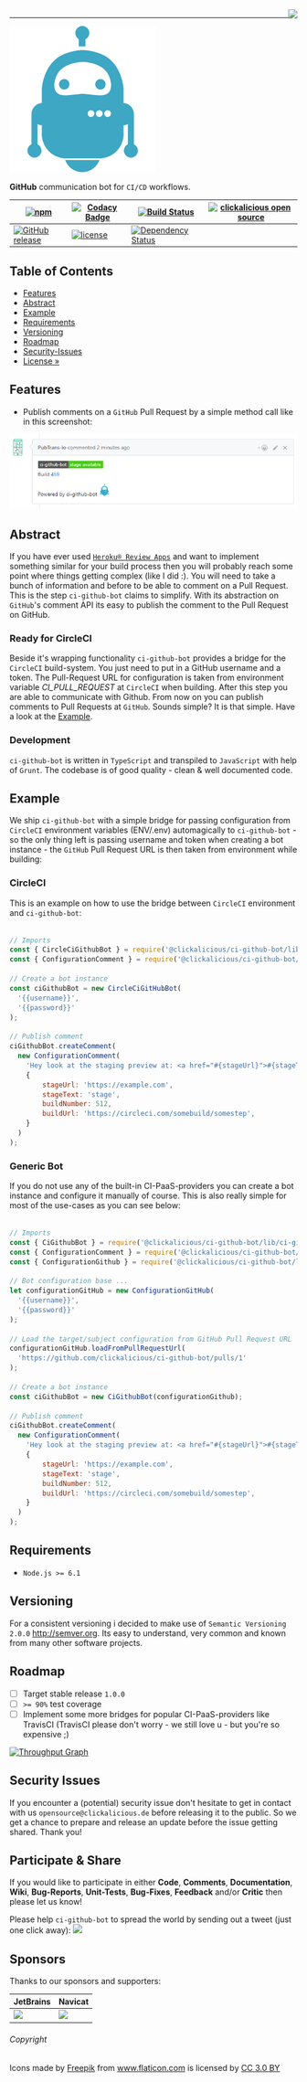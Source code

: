 <img src="https://avatars0.githubusercontent.com/u/26927954?v=3&s=80" align="right" />

---

![Logo of ci-github-bot](docs/logo-large.png)

**GitHub** communication bot for `CI/CD` workflows.

| [![npm](https://img.shields.io/npm/v/@clickalicious/ci-github-bot.svg)](https://www.npmjs.com/@clickalicious/ci-github-bot) 	| [![Codacy Badge](https://api.codacy.com/project/badge/Grade/13a2bc93f7df47fab4615e47ea1b2735)](https://www.codacy.com/app/clickalicious/ci-github-bot?utm_source=github.com&amp;utm_medium=referral&amp;utm_content=clickalicious/ci-github-bot&amp;utm_campaign=Badge_Grade) 	| [![Build Status](https://travis-ci.org/clickalicious/ci-github-bot.svg?branch=master)](https://travis-ci.org/clickalicious/ci-github-bot) 	| [![clickalicious open source](https://img.shields.io/badge/clickalicious-open--source-green.svg?style=flat)](https://clickalicious.de/) 	|
|---	|---	|---	|---	|
| [![GitHub release](https://img.shields.io/github/release/clickalicious/ci-github-bot.svg?style=flat)](https://github.com/clickalicious/ci-github-bot/releases) 	| [![license](https://img.shields.io/github/license/mashape/apistatus.svg)](https://opensource.org/licenses/MIT)  	| [![Dependency Status](https://dependencyci.com/github/clickalicious/ci-github-bot/badge)](https://dependencyci.com/github/clickalicious/ci-github-bot) 	|   	|


## Table of Contents

- [Features](#features)
- [Abstract](#abstract)
- [Example](#example)
- [Requirements](#requirements)
- [Versioning](#versioning)
- [Roadmap](#roadmap)
- [Security-Issues](#security-issues)
- [License »](LICENSE)


## Features

 - Publish comments on a `GitHub` Pull Request by a simple method call like in this screenshot:

![screenshot of a published GitHub comment](docs/screenshot.png)

## Abstract

If you have ever used [`Heroku® Review Apps`](https://devcenter.heroku.com/articles/github-integration-review-apps "Heroku Review Apps") and want to implement something similar for your build process then you will probably reach some point where things getting complex (like I did :). You will need to take a bunch of information and before to be able to comment on a Pull Request. This is the step `ci-github-bot` claims to simplify. With its abstraction on `GitHub`'s comment API its easy to publish the comment to the Pull Request on GitHub. 

### Ready for CircleCI

Beside it's wrapping functionality `ci-github-bot` provides a bridge for the `CircleCI` build-system. You just need to put in a GitHub username and a token. The Pull-Request URL for configuration is taken from environment variable *CI_PULL_REQUEST* at `CircleCI` when building. After this step you are able to communicate with Github. From now on you can publish comments to Pull Requests at `GitHub`. Sounds simple? It is that simple. Have a look at the [Example](#example).

### Development

`ci-github-bot` is written in `TypeScript` and transpiled to `JavaScript` with help of `Grunt`. The codebase is of good quality - clean & well documented code.

## Example

We ship `ci-github-bot` with a simple bridge for passing configuration from `CircleCI` environment variables (ENV/.env) automagically to `ci-github-bot` - so the only thing left is passing username and token when creating a bot instance - the `GitHub` Pull Request URL is then taken from environment while building:


### CircleCI

This is an example on how to use the bridge between `CircleCI` environment and `ci-github-bot`:
```javascript

// Imports
const { CircleCiGithubBot } = require('@clickalicious/ci-github-bot/lib/circleci-github-bot');
const { ConfigurationComment } = require('@clickalicious/ci-github-bot/lib/configuration/comment');

// Create a bot instance
const ciGithubBot = new CircleCiGitHubBot(
  '{{username}}',
  '{{password}}'
);

// Publish comment
ciGithubBot.createComment(
  new ConfigurationComment(
    'Hey look at the staging preview at: <a href="#{stageUrl}">#{stageText}</a>.', 
    {
        stageUrl: 'https://example.com',
        stageText: 'stage',
        buildNumber: 512,
        buildUrl: 'https://circleci.com/somebuild/somestep',
    }
  )
);

```

### Generic Bot

If you do not use any of the built-in CI-PaaS-providers you can create a bot instance and configure it manually of course. This is also really simple for most of the use-cases as you can see below:

```javascript

// Imports
const { CiGithubBot } = require('@clickalicious/ci-github-bot/lib/ci-github-bot');
const { ConfigurationComment } = require('@clickalicious/ci-github-bot/lib/configuration/comment');
const { ConfigurationGithub } = require('@clickalicious/ci-github-bot/lib/configuration/github');

// Bot configuration base ...
let configurationGitHub = new ConfigurationGitHub(
  '{{username}}',
  '{{password}}'
);

// Load the target/subject configuration from GitHub Pull Request URL
configurationGitHub.loadFromPullRequestUrl(
  'https://github.com/clickalicious/ci-github-bot/pulls/1'
);

// Create a bot instance
const ciGithubBot = new CiGithubBot(configurationGithub);

// Publish comment
ciGithubBot.createComment(
  new ConfigurationComment(
    'Hey look at the staging preview at: <a href="#{stageUrl}">#{stageText}</a>.', 
    {
        stageUrl: 'https://example.com',
        stageText: 'stage',
        buildNumber: 512,
        buildUrl: 'https://circleci.com/somebuild/somestep',
    }
  )
);

```

## Requirements

 - `Node.js >= 6.1`


## Versioning

For a consistent versioning i decided to make use of `Semantic Versioning 2.0.0` http://semver.org. Its easy to understand, very common and known from many other software projects.


## Roadmap

- [ ] Target stable release `1.0.0`
- [ ] `>= 90%` test coverage
- [ ] Implement some more bridges for popular CI-PaaS-providers like TravisCI 
      (TravisCI please don't worry - we still love u - but you're so expensive ;)

[![Throughput Graph](https://graphs.waffle.io/clickalicious/ci-github-bot/throughput.svg)](https://waffle.io/clickalicious/ci-github-bot/metrics)


## Security Issues

If you encounter a (potential) security issue don't hesitate to get in contact with us `opensource@clickalicious.de` before releasing it to the public. So we get a chance to prepare and release an update before the issue getting shared. Thank you!


## Participate & Share

If you would like to participate in either **Code**, **Comments**, **Documentation**, **Wiki**, **Bug-Reports**, **Unit-Tests**, **Bug-Fixes**, **Feedback** and/or **Critic** then please let us know!

Please help `ci-github-bot` to spread the world by sending out a tweet (just one click away): 
<a href="https://twitter.com/intent/tweet?hashtags=&original_referer=http%3A%2F%2Fgithub.com%2F&text=ci-github-bot%20-%20GitHub%20communication%20%23bot%20for%20%23CI/CD%20workflows%20%40phpfluesterer%20%23ci-github-bot%20%23js%20%23circleci%20https%3A%2F%2Fgithub.com%2Fclickalicious%2Fci-github-bot&tw_p=tweetbutton" target="_blank">
  <img src="http://jpillora.com/github-twitter-button/img/tweet.png"></img>
</a>

## Sponsors

Thanks to our sponsors and supporters:

| JetBrains | Navicat |
|---|---|
| <a href="https://www.jetbrains.com/phpstorm/" title="PHP IDE :: JetBrains PhpStorm" target="_blank"><img src="http://resources.jetbrains.com/storage/products/jetbrains/img/meta/jetbrains_250x250.png" height="55"></img></a> | <a href="http://www.navicat.com/" title="Navicat GUI - DB GUI-Admin-Tool for MySQL, MariaDB, SQL Server, SQLite, Oracle & PostgreSQL" target="_blank"><img src="http://upload.wikimedia.org/wikipedia/en/9/90/PremiumSoft_Navicat_Premium_Logo.png" height="55" /></a>  |


###### Copyright
<div>Icons made by <a href="http://www.freepik.com" title="Freepik">Freepik</a> from <a href="http://www.flaticon.com" title="Flaticon">www.flaticon.com</a> is licensed by <a href="http://creativecommons.org/licenses/by/3.0/" title="Creative Commons BY 3.0" target="_blank">CC 3.0 BY</a></div>
